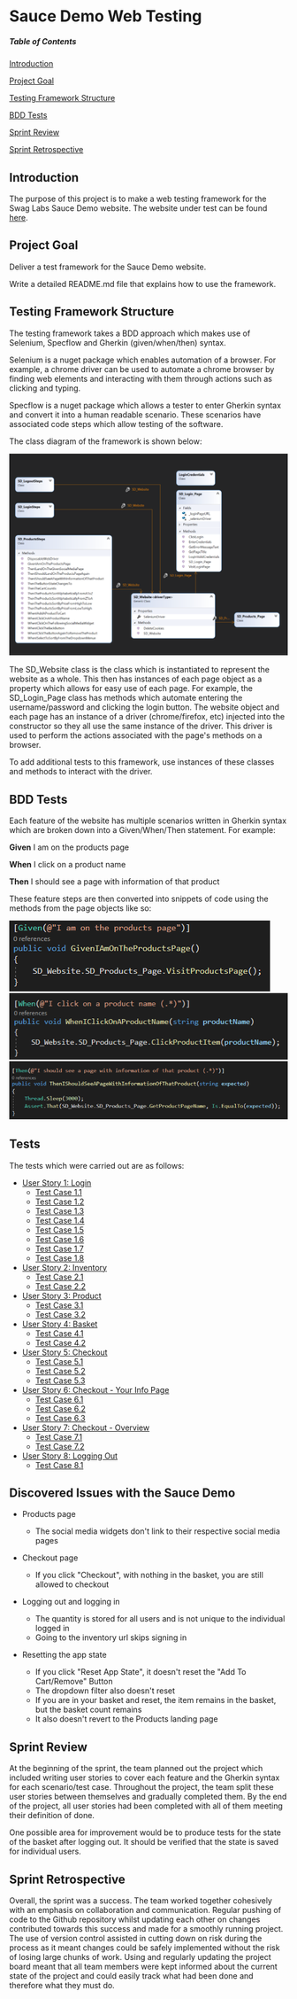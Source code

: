 # Sauce Demo Web Testing

##### Table of Contents
[Introduction](#Introduction)

[Project Goal](#Project-Goal)

[Testing Framework Structure](#Testing-Framework-Structure)

[BDD Tests](#BDD-Tests)

[Sprint Review](#Sprint-Review)

[Sprint Retrospective](#Sprint-Retrospective)

## Introduction
The purpose of this project is to make a web testing framework for the Swag Labs Sauce Demo website. The website under test can be found [here](https://www.saucedemo.com/).

## Project Goal

Deliver a test framework for the Sauce Demo website.

Write a detailed README.md file that explains how to use the framework.

## Testing Framework Structure
The testing framework takes a BDD approach which makes use of Selenium, Specflow and Gherkin (given/when/then) syntax.

Selenium is a nuget package which enables automation of a browser. For example, a chrome driver can be used to automate a chrome browser by finding web elements and interacting with them through actions such as clicking and typing.

Specflow is a nuget package which allows a tester to enter Gherkin syntax and convert it into a human readable scenario. These scenarios have associated code steps which allow testing of the software.

The class diagram of the framework is shown below:

![image](./Screenshots/ClassDiagram.PNG)

The SD_Website class is the class which is instantiated to represent the website as a whole. This then has instances of each page object as a property which allows for easy use of each page. 
For example, the SD_Login_Page class has methods which automate entering the username/password and clicking the login button.
The website object and each page has an instance of a driver (chrome/firefox, etc) injected into the constructor so they all use the same instance of the driver.
This driver is used to perform the actions associated with the page's methods on a browser. 

To add additional tests to this framework, use instances of these classes and methods to interact with the driver.

## BDD Tests

Each feature of the website has multiple scenarios written in Gherkin syntax which are broken down into a Given/When/Then statement.
For example:

**Given** I am on the products page

**When** I click on a product name

**Then** I should see a page with information of that product

These feature steps are then converted into snippets of code using the methods from the page objects like so:

![image](./Screenshots/Given.PNG)
![image](./Screenshots/When.PNG)
![image](./Screenshots/Then.PNG)

## Tests

The tests which were carried out are as follows:

 - [User Story 1: Login](https://github.com/sarkerJ/SauceDemoWebTesting/projects/1#card-54647923)
   - [Test Case 1.1](https://github.com/sarkerJ/SauceDemoWebTesting/projects/1#card-54652849)
   - [Test Case 1.2](https://github.com/sarkerJ/SauceDemoWebTesting/projects/1#card-54652943)
   - [Test Case 1.3](https://github.com/sarkerJ/SauceDemoWebTesting/projects/1#card-54654090)
   - [Test Case 1.4](https://github.com/sarkerJ/SauceDemoWebTesting/projects/1#card-54654243)
   - [Test Case 1.5](https://github.com/sarkerJ/SauceDemoWebTesting/projects/1#card-54653008)
   - [Test Case 1.6](https://github.com/sarkerJ/SauceDemoWebTesting/projects/1#card-54653034)
   - [Test Case 1.7](https://github.com/sarkerJ/SauceDemoWebTesting/projects/1#card-54713547)
   - [Test Case 1.8](https://github.com/sarkerJ/SauceDemoWebTesting/projects/1#card-54715481)
 - [User Story 2: Inventory](https://github.com/sarkerJ/SauceDemoWebTesting/projects/1#card-54648203)
   - [Test Case 2.1](https://github.com/sarkerJ/SauceDemoWebTesting/projects/1#card-54702730)
   - [Test Case 2.2](https://github.com/sarkerJ/SauceDemoWebTesting/projects/1#card-54704191)
 - [User Story 3: Product](https://github.com/sarkerJ/SauceDemoWebTesting/projects/1#card-54649106)
   - [Test Case 3.1](https://github.com/sarkerJ/SauceDemoWebTesting/projects/1#card-54702817)
   - [Test Case 3.2](https://github.com/sarkerJ/SauceDemoWebTesting/projects/1#card-54702866)
 - [User Story 4: Basket](https://github.com/sarkerJ/SauceDemoWebTesting/projects/1#card-54648685)
   - [Test Case 4.1](https://github.com/sarkerJ/SauceDemoWebTesting/projects/1#card-54702949)
   - [Test Case 4.2](https://github.com/sarkerJ/SauceDemoWebTesting/projects/1#card-54702988)
 - [User Story 5: Checkout](https://github.com/sarkerJ/SauceDemoWebTesting/projects/1#card-54648711)
   - [Test Case 5.1](https://github.com/sarkerJ/SauceDemoWebTesting/projects/1#card-54703054)
   - [Test Case 5.2](https://github.com/sarkerJ/SauceDemoWebTesting/projects/1#card-54703120)
   - [Test Case 5.3](https://github.com/sarkerJ/SauceDemoWebTesting/projects/1#card-54703155)
 - [User Story 6: Checkout - Your Info Page](https://github.com/sarkerJ/SauceDemoWebTesting/projects/1#card-54789023)
   - [Test Case 6.1](https://github.com/sarkerJ/SauceDemoWebTesting/projects/1#card-54789198)
   - [Test Case 6.2](https://github.com/sarkerJ/SauceDemoWebTesting/projects/1#card-54789241)
   - [Test Case 6.3](https://github.com/sarkerJ/SauceDemoWebTesting/projects/1#card-54789323)
 - [User Story 7: Checkout - Overview](https://github.com/sarkerJ/SauceDemoWebTesting/projects/1#card-54789629)
   - [Test Case 7.1](https://github.com/sarkerJ/SauceDemoWebTesting/projects/1#card-54790662)
   - [Test Case 7.2](https://github.com/sarkerJ/SauceDemoWebTesting/projects/1#card-54790707)
 - [User Story 8: Logging Out](https://github.com/sarkerJ/SauceDemoWebTesting/projects/1#card-54650282)
   - [Test Case 8.1](https://github.com/sarkerJ/SauceDemoWebTesting/projects/1#card-54737968)

## Discovered Issues with the Sauce Demo

- Products page

   - The social media widgets don't link to their respective social media pages

- Checkout page

  - If you click "Checkout", with nothing in the basket, you are still allowed to checkout

- Logging out and logging in

    - The quantity is stored for all users and is not unique to the individual logged in
    - Going to the inventory url skips signing in

- Resetting the app state
  
   - If you click "Reset App State", it doesn't reset the "Add To Cart/Remove" Button
   - The dropdown filter also doesn't reset
   - If you are in your basket and reset, the item remains in the basket, but the basket count remains
   - It also doesn't revert to the Products landing page

## Sprint Review

At the beginning of the sprint, the team planned out the project which included writing user stories to cover each feature and the Gherkin syntax for each scenario/test case.
Throughout the project, the team split these user stories between themselves and gradually completed them. By the end of the project, all user stories had been completed with all of them meeting their definition of done.

One possible area for improvement would be to produce tests for the state of the basket after logging out. It should be verified that the state is saved for individual users.

## Sprint Retrospective

Overall, the sprint was a success. The team worked together cohesively with an emphasis on collaboration and communication.
Regular pushing of code to the Github repository whilst updating each other on changes contributed towards this success and made for a smoothly running project.
The use of version control assisted in cutting down on risk during the process as it meant changes could be safely implemented without the risk of losing large chunks of work.
Using and regularly updating the project board meant that all team members were kept informed about the current state of the project and could easily track what had been done and therefore what they must do. 